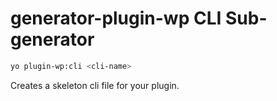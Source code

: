 # generator-plugin-wp CLI Sub-generator

```bash
yo plugin-wp:cli <cli-name>
```

Creates a skeleton cli file for your plugin.
